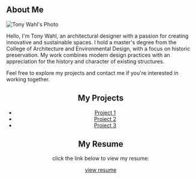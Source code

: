 <meta name="viewport" content="width=device-width, initial-scale=1.0">
<section id="bio">
<h2>About Me</h2>
<div class="bio-container">
<img src="your-photo.jpg" alt="Tony Wahl's Photo" class="bio-photo" />
<div class="bio-text">
<p>Hello, I'm Tony Wahl, an architectural designer with a passion for creating innovative and sustainable spaces. I hold a master's degree from the College of Architecture and Environmental Design, with a focus on historic preservation. My work combines modern design practices with an appreciation for the history and character of existing structures.</p>
<p>Feel free to explore my projects and contact me if you're interested in working together.</p>
<center> <section id="projects">
  <h2>My Projects</h2>
  <ul>
<li><a href="project1.html">Project 1</a></li>
<li><a href="project2.html">Project 2</a></li>
<li><a href="project3.html">Project 3</a></li>

</section>
<section id="resume">
<h2>My Resume</h2>
<p>click the link below to view my resume:</p>
  <a href="Tony Wahl Resume 25_01.04.pdf" target="_blank" class="resume-link">view resume</a>
</section>
